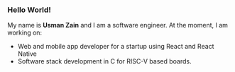 ### Hello World!

My name is **Usman Zain** and I am a software engineer.
At the moment, I am working on:

- Web and mobile app developer for a startup using React and React Native
- Software stack development in C for RISC-V based boards.
